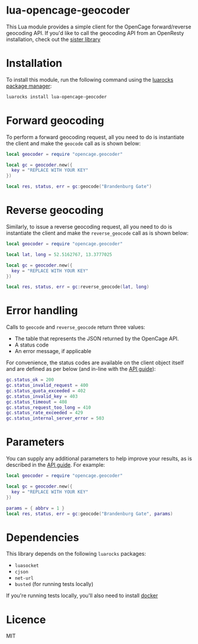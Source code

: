 # lua-opencage-geocoder

This Lua module provides a simple client for the OpenCage forward/reverse geocoding API.
If you'd like to call the geocoding API from an OpenResty installation, check out the [sister library](https://github.com/nmdguerreiro/lua-resty-opencage-geocoder)

# Installation

To install this module, run the following command using the [luarocks package manager](https://luarocks.org/):

```bash
luarocks install lua-opencage-geocoder
```

# Forward geocoding

To perform a forward geocoding request, all you need to do is instantiate the client and make the `geocode` call as is shown below:

```lua
local geocoder = require "opencage.geocoder"

local gc = geocoder.new({
  key = "REPLACE WITH YOUR KEY"
})

local res, status, err = gc:geocode("Brandenburg Gate")
```

# Reverse geocoding

Similarly, to issue a reverse geocoding request, all you need to do is instantiate the client and make the `reverse_geocode` call as is shown below:

```lua
local geocoder = require "opencage.geocoder"

local lat, long = 52.5162767, 13.3777025

local gc = geocoder.new({
  key = "REPLACE WITH YOUR KEY"
})

local res, status, err = gc:reverse_geocode(lat, long)
```

# Error handling

Calls to `geocode` and `reverse_geocode` return three values:
* The table that represents the JSON returned by the OpenCage API.
* A status code
* An error message, if applicable

For convenience, the status codes are available on the client object itself and are defined as per below (and in-line with the [API guide](https://geocoder.opencagedata.com/api#codes)):

```lua
gc.status_ok = 200
gc.status_invalid_request = 400
gc.status_quota_exceeded = 402
gc.status_invalid_key = 403
gc.status_timeout = 408
gc.status_request_too_long = 410
gc.status_rate_exceeded = 429
gc.status_internal_server_error = 503
```

# Parameters

You can supply any additional parameters to help improve your results, as is described in the [API guide](https://geocoder.opencagedata.com/api#forward-opt). For example:
```lua
local geocoder = require "opencage.geocoder"

local gc = geocoder.new({
  key = "REPLACE WITH YOUR KEY"
})

params = { abbrv = 1 }
local res, status, err = gc:geocode("Brandenburg Gate", params)

```

# Dependencies

This library depends on the following `luarocks` packages:

* `luasocket`
* `cjson`
* `net-url`
* `busted` (for running tests locally)

If you're running tests locally, you'll also need to install [docker](https://docker.com)

# Licence
MIT
